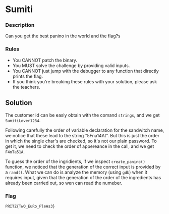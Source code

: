# Sumiti

### Description
Can you get the best panino in the world and the flag?s

### Rules
- You CANNOT patch the binary.
- You MUST solve the challenge by providing valid inputs.
- You CANNOT just jump with the debugger to any function that directly prints the flag.
- If you think you're breaking these rules with your solution, please ask the teachers.

## Solution
The customer id can be easly obtain with the comand `strings`, and we get `SumitiLover1234`.

Following carefully the order of variable declaration for the sandwitch name, we notice that these lead to the string “5Fna14At”. But this is just the order in which the single char's are checked, so it's not our plain password. To get it, we need to check the order of appereance in the call, and we get `F4nTa51A`.

To guess the order of the ingridients, if we inspect `create_panino()` function, we noticed that the generation of the correct input is provided by a `rand()`. What we can do is analyze the memory (using `gdb`) when it requires input, given that the generation of the order of the ingredients has already been carried out, so wen can read the numeber.

### Flag
```plain
PRITZ{TwO_EuRo_PleAs3}
```